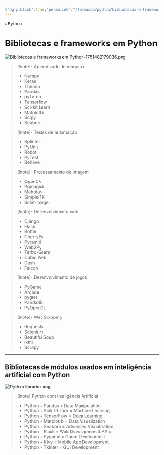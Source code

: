 ```yaml
---
{"dg-publish":true,"permalink":"/formacao/python/bibliotecas-e-frameworks-em-python/","title":"Bibliotecas e frameworks em Python","metatags":{"description":"Bibliotecas de módulos para desenvolvimento rápido com Python"},"noteIcon":1,"updated":"2025-07-02T16:44:15.741-03:00"}
---
```


#Python 

# Bibliotecas e frameworks em Python

![Bibliotecas e frameworks em Python-1751482179036.png](/img/user/Formacao/Python/Bibliotecas%20e%20frameworks%20em%20Python-1751482179036.png)

>[!note]- Aprendizado de máquina
> - Numpy
> - Keras
> - Theano
> - Pandas
> - pyTorch
> - Tensorflow
> - Sci-kit Learn
> - Matplotlib
> - Scipy
> - Seaborn

>[!note]- Testes de automação
> - Splinter
> - PyUnit
> - Robot
> - PyTest
> - Behave

>[!note]- Processamento de Imagem
> - OpenCV
> - Pgmagick
> - Mahotas
> - SimplelTK
> - Sckit-lmage

>[!note]- Desenvolvimento web
> - Django
> - Flask
> - Bottle
> - CherryPy
> - Pyramid
> - Web2Py
> - Tarbo-Gears
> - Cubic Web
> - Dash
> - Falcon

>[!note]- Desenvolvimento de jogos
> - PyGame 
> - Arcade
> - pyglet
> - Panda3D
> - PyOpenGL

>[!note]- Web Scraping
> - Requests
> - Selenium
> - Beautiful Soup 
> - lxml
> - Scrapy

---

## Bibliotecas de módulos usados em inteligência artificial com Python

![Python libraries.png](/img/user/Formacao/Python/Python%20libraries.png)

>[!note] Python com Inteligência Artificial
> - Python + Pandas = Data Manipulation
> - Python + Scikit-Learn = Machine Learning
> - Python + TensorFlow = Deep Learning
> - Python + Matplotlib = Data Visualization
> - Python + Seaborn = Advanced Visualization
> - Python + Flask = Web Development & APIs
> - Python + Pygame = Game Development
> - Python + Kivy = Mobile App Development
> - Python + Tkinter = GUI Development
